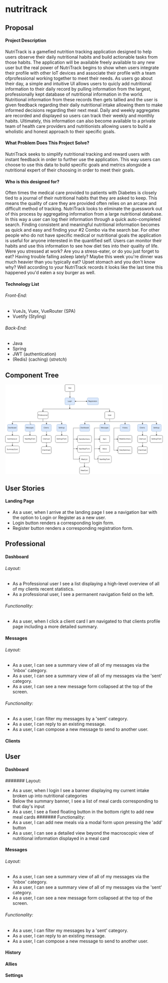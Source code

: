 # nutritrack

## Proposal

#### Project Description

NutriTrack is a gamefied nutrition tracking application designed to help users observe their daily nutritional habits and build actionable tasks from those habits. The application will be available freely available to any new user but the real power of NutriTrack begins to show when users integrate their profile with other IoT devices and associate their profile with a team ofprofessional working together to meet their needs. As users go about their day, a simple and intuitive UI allows users to quicly add nutritional information to their daily record by pulling information from the largest, professionally kept database of nutritional information in the world. Nutritional information from these records then gets tallied and the user is given feedback regarding their daily nutritional intake allowing them to make informed decisions regarding their next meal. Daily and weekly aggregates are recorded and displayed so users can track their weekly and monthly habits. Ultimately, this information can also become available to a private team of health care providers and nutritionists allowing users to build a wholistic and honest approach to their specific goals.

#### What Problem Does This Project Solve?

NutriTrack seeks to simplify nutritional tracking and reward users with instant feedback in order to further use the application. This way users can choose to use this data to build specific goals and metrics alongside a nutritional expert of their choosing in order to meet their goals.

#### Who is this designed for?

Often times the medical care provided to patients with Diabetes is closely tied to a journal of their nutritional habits that they are asked to keep. This means the quality of care they are provided often relies on an arcane and difficult method of tracking. NutriTrack looks to eliminate the guesswork out of this process by aggregating information from a large nutritional database. In this way a user can log their information through a quick auto-completed search. Finding consistent and meaningful nutritional information becomes as quick and easy and finding your #2 Combo via the search bar. For other people who do not have specific medical or nutritional goals the application is useful for anyone interested in the quantified self. Users can monitor their habits and use this information to see how diet ties into their quality of life. Were you stressed at work? Are you a stress-eater, or do you just forget to eat? Having trouble falling asleep lately? Maybe this week you're dinner was much heavier than you typically eat? Upset stomach and you don't know why? Well according to your NutriTrack records it looks like the last time this happened you'd eaten a soy burger as well.

#### Technology List

###### Front-End:
- VueJs, Vuex, VueRouter (SPA)
- Vuetify (Styling)

###### Back-End:
- Java
- Spring
- JWT (authentication)
- (Redis) (caching) (*stretch*)

## Component Tree

![component tree](./images/component-tree.png)

## User Stories

#### Landing Page
- As a user, when I arrive at the landing page I see a navigation bar with the option to Login or Register as a new user.
- Login button renders a corresponding login form.
- Register button renders a corresponding registration form.

## Professional

#### Dashboard
###### Layout:
- As a Professional user I see a list displaying a high-level overview of all of my clients recent statistics.
- As a professional user, I see a permanent navigation field on the left.
###### Functionality:
- As a user, when I click a client card I am navigated to that clients profile page including a more detailed summary.

#### Messages
###### Layout:
- As a user, I can see a summary view of all of my messages via the 'inbox' category.
- As a user, I can see a summary view of all of my messages via the 'sent' category.
- As a user, I can see a new message form collapsed at the top of the screen.
###### Functionality:
- As a user, I can filter my messages by a 'sent' category.
- As a user, I can reply to an existing message.
- As a user, I can compose a new message to send to another user.

#### Clients

## User

#### Dashboard
####### Layout:
- As a user, when I login I see a banner displaying my current intake broken up into nutritional categories
- Below the summary banner, I see a list of meal cards corresponding to that day's input
- As a user, I see a fixed floating button in the bottom right to add new meal cards
####### Functionality:
- As a user, I can add new meals via a modal form upon pressing the 'add' button
- As a user, I can see a detailed view beyond the macroscopic view of nutritional information displayed in a meal card

#### Messages
###### Layout:
- As a user, I can see a summary view of all of my messages via the 'inbox' category.
- As a user, I can see a summary view of all of my messages via the 'sent' category.
- As a user, I can see a new message form collapsed at the top of the screen.
###### Functionality:
- As a user, I can filter my messages by a 'sent' category.
- As a user, I can reply to an existing message.
- As a user, I can compose a new message to send to another user.

#### History

#### Allies

#### Settings